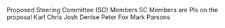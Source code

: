 Proposed Steering Committee (SC) Members
SC Members are PIs on the proposal
	Karl
	Chris
	Josh
	Denise
	Peter Fox
	Mark Parsons	

